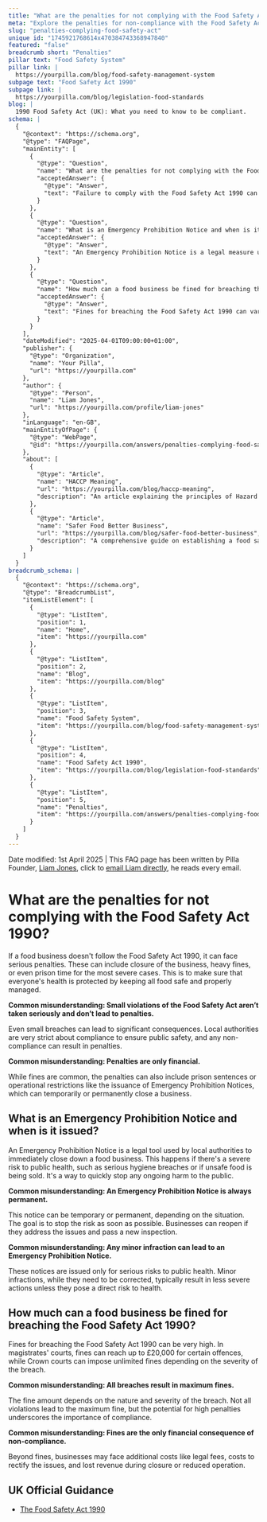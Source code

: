 ```yaml
---
title: "What are the penalties for not complying with the Food Safety Act 1990?"
meta: "Explore the penalties for non-compliance with the Food Safety Act 1990, including fines, prison time, and the use of Emergency Prohibition Notices."
slug: "penalties-complying-food-safety-act"
unique id: "1745921768614x470384743368947840"
featured: "false"
breadcrumb short: "Penalties"
pillar text: "Food Safety System"
pillar link: |
  https://yourpilla.com/blog/food-safety-management-system
subpage text: "Food Safety Act 1990"
subpage link: |
  https://yourpilla.com/blog/legislation-food-standards
blog: |
  1990 Food Safety Act (UK): What you need to know to be compliant.
schema: |
  {
    "@context": "https://schema.org",
    "@type": "FAQPage",
    "mainEntity": [
      {
        "@type": "Question",
        "name": "What are the penalties for not complying with the Food Safety Act 1990?",
        "acceptedAnswer": {
          "@type": "Answer",
          "text": "Failure to comply with the Food Safety Act 1990 can result in serious penalties, including the closure of the business, substantial fines, or even imprisonment in severe cases. Local authorities enforce these rules strictly to ensure public health by maintaining safe and well-managed food standards."
        }
      },
      {
        "@type": "Question",
        "name": "What is an Emergency Prohibition Notice and when is it issued?",
        "acceptedAnswer": {
          "@type": "Answer",
          "text": "An Emergency Prohibition Notice is a legal measure used by authorities to immediately shut down a food business posing a severe health risk. It is issued in circumstances such as serious hygiene violations or the sale of unsafe food, aiming to promptly eliminate public health risks. The notice can be temporary or permanent, depending on the issues correction."
        }
      },
      {
        "@type": "Question",
        "name": "How much can a food business be fined for breaching the Food Safety Act 1990?",
        "acceptedAnswer": {
          "@type": "Answer",
          "text": "Fines for breaching the Food Safety Act 1990 can vary significantly. In magistrates' courts, fines can reach up to £20,000 for certain offences, while Crown courts can impose unlimited fines based on the offence's severity. Additional financial burdens may include legal costs, expenses for rectifying issues, and revenue losses during operational interruptions or closures."
        }
      }
    ],
    "dateModified": "2025-04-01T09:00:00+01:00",
    "publisher": {
      "@type": "Organization",
      "name": "Your Pilla",
      "url": "https://yourpilla.com"
    },
    "author": {
      "@type": "Person",
      "name": "Liam Jones",
      "url": "https://yourpilla.com/profile/liam-jones"
    },
    "inLanguage": "en-GB",
    "mainEntityOfPage": {
      "@type": "WebPage",
      "@id": "https://yourpilla.com/answers/penalties-complying-food-safety-act"
    },
    "about": [
      {
        "@type": "Article",
        "name": "HACCP Meaning",
        "url": "https://yourpilla.com/blog/haccp-meaning",
        "description": "An article explaining the principles of Hazard Analysis and Critical Control Points (HACCP), a fundamental component for complying with the Food Safety Act."
      },
      {
        "@type": "Article",
        "name": "Safer Food Better Business",
        "url": "https://yourpilla.com/blog/safer-food-better-business",
        "description": "A comprehensive guide on establishing a food safety management system based on HACCP principles to ensure compliance with the Food Safety Act."
      }
    ]
  }
breadcrumb_schema: |
  {
    "@context": "https://schema.org",
    "@type": "BreadcrumbList",
    "itemListElement": [
      {
        "@type": "ListItem",
        "position": 1,
        "name": "Home",
        "item": "https://yourpilla.com"
      },
      {
        "@type": "ListItem",
        "position": 2,
        "name": "Blog",
        "item": "https://yourpilla.com/blog"
      },
      {
        "@type": "ListItem",
        "position": 3,
        "name": "Food Safety System",
        "item": "https://yourpilla.com/blog/food-safety-management-system"
      },
      {
        "@type": "ListItem",
        "position": 4,
        "name": "Food Safety Act 1990",
        "item": "https://yourpilla.com/blog/legislation-food-standards"
      },
      {
        "@type": "ListItem",
        "position": 5,
        "name": "Penalties",
        "item": "https://yourpilla.com/answers/penalties-complying-food-safety-act"
      }
    ]
  }
---
```


Date modified: 1st April 2025 | This FAQ page has been written by Pilla Founder, [Liam Jones](https://yourpilla.com/profile/liam-jones), click to [email Liam directly](https://mailto:liam@yourpilla.com), he reads every email.

# What are the penalties for not complying with the Food Safety Act 1990?

If a food business doesn't follow the Food Safety Act 1990, it can face serious penalties. These can include closure of the business, heavy fines, or even prison time for the most severe cases. This is to make sure that everyone's health is protected by keeping all food safe and properly managed.

**Common misunderstanding: Small violations of the Food Safety Act aren’t taken seriously and don’t lead to penalties.**

Even small breaches can lead to significant consequences. Local authorities are very strict about compliance to ensure public safety, and any non-compliance can result in penalties.

**Common misunderstanding: Penalties are only financial.**

While fines are common, the penalties can also include prison sentences or operational restrictions like the issuance of Emergency Prohibition Notices, which can temporarily or permanently close a business.

## What is an Emergency Prohibition Notice and when is it issued?

An Emergency Prohibition Notice is a legal tool used by local authorities to immediately close down a food business. This happens if there's a severe risk to public health, such as serious hygiene breaches or if unsafe food is being sold. It's a way to quickly stop any ongoing harm to the public.

**Common misunderstanding: An Emergency Prohibition Notice is always permanent.**

This notice can be temporary or permanent, depending on the situation. The goal is to stop the risk as soon as possible. Businesses can reopen if they address the issues and pass a new inspection.

**Common misunderstanding: Any minor infraction can lead to an Emergency Prohibition Notice.**

These notices are issued only for serious risks to public health. Minor infractions, while they need to be corrected, typically result in less severe actions unless they pose a direct risk to health.

## How much can a food business be fined for breaching the Food Safety Act 1990?

Fines for breaching the Food Safety Act 1990 can be very high. In magistrates' courts, fines can reach up to £20,000 for certain offences, while Crown courts can impose unlimited fines depending on the severity of the breach.

**Common misunderstanding: All breaches result in maximum fines.**

The fine amount depends on the nature and severity of the breach. Not all violations lead to the maximum fine, but the potential for high penalties underscores the importance of compliance.

**Common misunderstanding: Fines are the only financial consequence of non-compliance.**

Beyond fines, businesses may face additional costs like legal fees, costs to rectify the issues, and lost revenue during closure or reduced operation.

## UK Official Guidance

-   [The Food Safety Act 1990](https://www.legislation.gov.uk/ukpga/1990/16/contents)